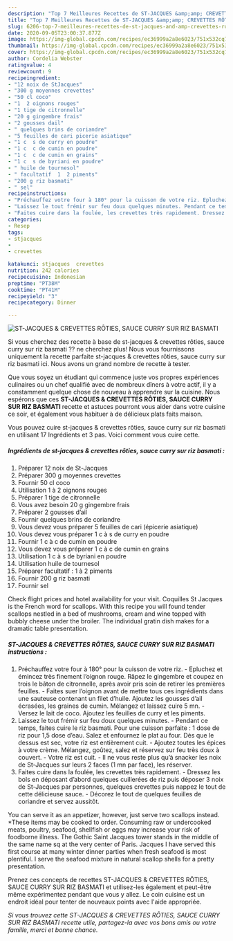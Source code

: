 ```yaml
---
description: "Top 7 Meilleures Recettes de ST-JACQUES &amp;amp; CREVETTES RÔTIES, SAUCE CURRY SUR RIZ BASMATI"
title: "Top 7 Meilleures Recettes de ST-JACQUES &amp;amp; CREVETTES RÔTIES, SAUCE CURRY SUR RIZ BASMATI"
slug: 6206-top-7-meilleures-recettes-de-st-jacques-and-amp-crevettes-roties-sauce-curry-sur-riz-basmati
date: 2020-09-05T23:00:37.877Z
image: https://img-global.cpcdn.com/recipes/ec36999a2a8e6023/751x532cq70/st-jacques-crevettes-roties-sauce-curry-sur-riz-basmati-photo-principale-de-la-recette.jpg
thumbnail: https://img-global.cpcdn.com/recipes/ec36999a2a8e6023/751x532cq70/st-jacques-crevettes-roties-sauce-curry-sur-riz-basmati-photo-principale-de-la-recette.jpg
cover: https://img-global.cpcdn.com/recipes/ec36999a2a8e6023/751x532cq70/st-jacques-crevettes-roties-sauce-curry-sur-riz-basmati-photo-principale-de-la-recette.jpg
author: Cordelia Webster
ratingvalue: 4
reviewcount: 9
recipeingredient:
- "12 noix de StJacques"
- "300 g moyennes crevettes"
- "50 cl coco"
- "1  2 oignons rouges"
- "1 tige de citronnelle"
- "20 g gingembre frais"
- "2 gousses dail"
- " quelques brins de coriandre"
- "5 feuilles de cari picerie asiatique"
- "1 c  s de curry en poudre"
- "1 c  c de cumin en poudre"
- "1 c  c de cumin en grains"
- "1 c  s de byriani en poudre"
- " huile de tournesol"
- " facultatif  1  2 piments"
- "200 g riz basmati"
- " sel"
recipeinstructions:
- "Préchauffez votre four à 180° pour la cuisson de votre riz. Epluchez et émincez très finement l’oignon rouge. Râpez le gingembre et coupez en trois le bâton de citronnelle, après avoir pris soin de retirer les premières feuilles. Faites suer l’oignon avant de mettre tous ces ingrédients dans une sauteuse contenant un filet d’huile. Ajoutez les gousses d’ail écrasées, les graines de cumin. Mélangez et laissez cuire 5 mn. Versez le lait de coco. Ajoutez les feuilles de curry et les piments."
- "Laissez le tout frémir sur feu doux quelques minutes. Pendant ce temps, faites cuire le riz basmati. Pour une cuisson parfaite : 1 dose de riz pour 1,5 dose d’eau. Salez et enfournez le plat au four. Dès que le dessus est sec, votre riz est entièrement cuit. Ajoutez toutes les épices à votre crème. Mélangez, goûtez, salez et réservez sur feu très doux à couvert. Votre riz est cuit. Il ne vous reste plus qu’à snacker les noix de St-Jacques sur leurs 2 faces (1 mn par face), les réserver."
- "Faites cuire dans la foulée, les crevettes très rapidement. Dressez les bols en déposant d’abord quelques cuillerées de riz puis déposer 3 noix de St-Jacques par personnes, quelques crevettes puis nappez le tout de cette délicieuse sauce. Décorez le tout de quelques feuilles de coriandre et servez aussitôt."
categories:
- Resep
tags:
- stjacques
- 
- crevettes

katakunci: stjacques  crevettes 
nutrition: 242 calories
recipecuisine: Indonesian
preptime: "PT38M"
cooktime: "PT41M"
recipeyield: "3"
recipecategory: Dinner

---
```



![ST-JACQUES &amp; CREVETTES RÔTIES, SAUCE CURRY SUR RIZ BASMATI](https://img-global.cpcdn.com/recipes/ec36999a2a8e6023/751x532cq70/st-jacques-crevettes-roties-sauce-curry-sur-riz-basmati-photo-principale-de-la-recette.jpg)

Si vous cherchez des recette à base de st-jacques &amp; crevettes rôties, sauce curry sur riz basmati ?? ne cherchez plus! Nous vous fournissons uniquement la recette parfaite st-jacques &amp; crevettes rôties, sauce curry sur riz basmati ici. Nous avons un grand nombre de recette à tester.

Que vous soyez un étudiant qui commence juste vos propres expériences culinaires ou un chef qualifié avec de nombreux dîners à votre actif, il y a constamment quelque chose de nouveau à apprendre sur la cuisine. Nous espérons que ces <strong> ST-JACQUES &amp; CREVETTES RÔTIES, SAUCE CURRY SUR RIZ BASMATI </strong> recette et astuces pourront vous aider dans votre cuisine ce soir, et également vous habituer à de délicieux plats faits maison.

<!--inarticleads1-->

Vous pouvez cuire st-jacques &amp; crevettes rôties, sauce curry sur riz basmati en utilisant 17 Ingrédients et 3 pas. Voici comment vous cuire cette.

##### Ingrédients de st-jacques &amp; crevettes rôties, sauce curry sur riz basmati :

1. Préparer 12 noix de St-Jacques
1. Préparer 300 g moyennes crevettes
1. Fournir 50 cl coco
1. Utilisation 1 à 2 oignons rouges
1. Préparer 1 tige de citronnelle
1. Vous avez besoin 20 g gingembre frais
1. Préparer 2 gousses d’ail
1. Fournir  quelques brins de coriandre
1. Vous devez vous préparer 5 feuilles de cari (épicerie asiatique)
1. Vous devez vous préparer 1 c à s de curry en poudre
1. Fournir 1 c à c de cumin en poudre
1. Vous devez vous préparer 1 c à c de cumin en grains
1. Utilisation 1 c à s de byriani en poudre
1. Utilisation  huile de tournesol
1. Préparer  facultatif : 1 à 2 piments
1. Fournir 200 g riz basmati
1. Fournir  sel


Check flight prices and hotel availability for your visit. Coquilles St Jacques is the French word for scallops. With this recipe you will found tender scallops nestled in a bed of mushrooms, cream and wine topped with bubbly cheese under the broiler. The individual gratin dish makes for a dramatic table presentation. 

<!--inarticleads2-->

##### ST-JACQUES &amp; CREVETTES RÔTIES, SAUCE CURRY SUR RIZ BASMATI instructions :

1. Préchauffez votre four à 180° pour la cuisson de votre riz. - Epluchez et émincez très finement l’oignon rouge. Râpez le gingembre et coupez en trois le bâton de citronnelle, après avoir pris soin de retirer les premières feuilles. - Faites suer l’oignon avant de mettre tous ces ingrédients dans une sauteuse contenant un filet d’huile. Ajoutez les gousses d’ail écrasées, les graines de cumin. Mélangez et laissez cuire 5 mn. - Versez le lait de coco. Ajoutez les feuilles de curry et les piments.
1. Laissez le tout frémir sur feu doux quelques minutes. - Pendant ce temps, faites cuire le riz basmati. Pour une cuisson parfaite : 1 dose de riz pour 1,5 dose d’eau. Salez et enfournez le plat au four. Dès que le dessus est sec, votre riz est entièrement cuit. - Ajoutez toutes les épices à votre crème. Mélangez, goûtez, salez et réservez sur feu très doux à couvert. - Votre riz est cuit. - Il ne vous reste plus qu’à snacker les noix de St-Jacques sur leurs 2 faces (1 mn par face), les réserver.
1. Faites cuire dans la foulée, les crevettes très rapidement. - Dressez les bols en déposant d’abord quelques cuillerées de riz puis déposer 3 noix de St-Jacques par personnes, quelques crevettes puis nappez le tout de cette délicieuse sauce. - Décorez le tout de quelques feuilles de coriandre et servez aussitôt.


You can serve it as an appetizer, however, just serve two scallops instead. *These items may be cooked to order. Consuming raw or undercooked meats, poultry, seafood, shellfish or eggs may increase your risk of foodborne illness. The Gothic Saint Jacques tower stands in the middle of the same name sq at the very center of Paris. Jacques I have served this first course at many winter dinner parties when fresh seafood is most plentiful. I serve the seafood mixture in natural scallop shells for a pretty presentation. 

<!--inarticleads1-->

<p>
Prenez ces concepts de recettes ST-JACQUES &amp; CREVETTES RÔTIES, SAUCE CURRY SUR RIZ BASMATI et utilisez-les également et peut-être même expérimentez pendant que vous y allez. Le coin cuisine est un endroit idéal pour tenter de nouveaux points avec l'aide appropriée.
</p>

<p>
<i>Si vous trouvez cette ST-JACQUES &amp; CREVETTES RÔTIES, SAUCE CURRY SUR RIZ BASMATI recette utile, partagez-la avec vos bons amis ou votre famille, merci et bonne chance.</i>
</p>

